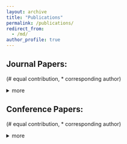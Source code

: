 ```yaml
---
layout: archive
title: "Publications"
permalink: /publications/
redirect_from: 
  - /md/
author_profile: true
---
```

Journal Papers:
------
(# equal contribution, * corresponding author)
<details><summary>more</summary>
1、Yangsong Zhang, Erwei Yin, Fali Li, Yu Zhang, Daqing Guo, Dezhong Yao, Peng Xu.. Hierarchical feature fusion framework for frequency recognition in SSVEP-based BCIs. Neural Networks, 2019, accepted. 

2、Tiejun Liu, Yangsong Zhang*, Lu Wang, Jianfu Li, Peng Xu, Dezhong Yao.Fusing canonical coefficients for Frequency recognition in SSVEP-based BCI. IEEE Access, 2019, 7, 52467 - 52472. 

3、PeiYang Li, Huan Liu, Yajing Si, Cunbo Li, Fali Li, Xuyang Zhu, Xiaoye Huang, Ying Zeng, Dezhong Yao, Yangsong Zhang*, Peng Xu*. EEG based emotion recognition by combining functional connectivity network and local activations. IEEE Transactions on Biomedical Engineering, 2019, DOI: 10.1109/TBME.2019.2897651.

4、Shengdun Wu#, Yangsong Zhang#, YanCui, Heng Li, Jiakang Wang, Lijun Guo, Yang Xia, Dezhong Yao, Peng Xu, Daqing Guo*. Heterogeneity of synaptic input connectivity regulates spike-based neuronal avalanches. Neural Networks, 2019, 110, 91-103.

5、Fali Li, Chanlin Yi, Yuanling Jiang, Yuanyuan Liao,Yajing Si, Dezhong Yao, Yangsong Zhang* , Peng Xu*.The Construction of Large-Scale Cortical Networks for P300 From Scalp EEG. IEEE Access, 2018, 6, 68498-68506.

6、Yangsong Zhang#, Erwei Yin#, Fali Li, Yu Zhang, Toshihisa Tanaka, Qibin Zhao, Yan Cui, Peng Xu, Dezhong Yao, Daqing Guo*. Two-stage frequency recognition method based on correlated component analysis for SSVEP-based BCI. IEEE Transactions on Neural Systems and Rehabilitation Engineering, 2018, 26(7): 1314-1323. 

7、Daqing Guo#*, Fengru Guo#, Yangsong Zhang*, Fali Li, Yang Xia, Peng Xu, and Dezhong Yao. Periodic visual stimulation induces resting-state brain network reconfiguration. Frontiers in Computational Neuroscience, 2018, 12(21), doi.org/10.3389/fncom.2018.000 21.

8、Teng Ma, Fali Li, Peiyang Li, Dezhong Yao, Yangsong Zhang*, Peng Xu*. An Adaptive calibration framework for mVEP-based brain-computer interface. Computational and Mathematical Methods in Medicine, 2018, doi:10.1155/2018/ 9476432. 

9、Yangsong Zhang, Daqing Guo*, Fali Li, Erwei Yin, Yu Zhang, Peiyang Li, Qibin Zhao, Toshihisa Tanaka, Dezhong Yao*, Peng Xu*. Correlated component analysis for enhancing the performance of SSVEP-based brain-computer interface. IEEE Transactions on Neural Systems and Rehabilitation Engineering, 2018, 26(5): 948-956.

10、Yangsong Zhang*, Daqing Guo, Dezhong Yao, Peng Xu *. The extension of multivariate synchronization index method for SSVEP-based BCI. Neurocomputing, 2017, 269:226-231.

11、Yangsong Zhang*，Daqing Guo*，Peng Xu，Yu Zhang，Dezhong Yao. Robust frequency recognition for SSVEP-based BCI with temporally local multivariate synchronization index. Cognitive Neurodynamics，2016,10(6):505-511. 

12、Fali Li, Fei Wang, Luyan Zhang, Tao Zhang, Rui Zhang, Limeng Song, He Li, Yi Jiang, Yin Tian, Yangsong Zhang, Dezhong Yao, and Peng Xu*. The Dynamic Brain Networks of Motor Imagery: Time-Varying Causality Analysis of Scalp EEG. International Journal of Neural Systems, 2018, doi.org/10.1142/S0129065718500168.

13、Yan Cui, Shuang Yu, Tianjiao Zhang, Yangsong Zhang, Yang Xia*, Dezhong Yao, Daqing Guo*. Altered activity and information flow in the default mode network of pilocarpine- induced epilepsy rats. Brain Research, 2018,1696:71-80. 

14、Yu Zhang*, Guoxu Zhou, Jing Jin, Yangsong Zhang, Xingyu Wang and Andrzej Cichocki. Sparse Bayesian multiway canonical correlation analysis for EEG pattern recognition. Neurocomputing, 2017(b), 225:103-110.

15、Daqing Guo*, Matjaz Perc *, Yangsong Zhang, Peng Xu, Dezhong Yao*. Frequency- difference-dependent stochastic resonance in neural systems. Physical Review E, 2017, 96 (2): 022415.

16、Daqing Guo*, Chuan Xia, Shengdun Wu, Tianjiao Zhang, Yangsong Zhang, Yang Xia, Dezhong Yao. Stochastic fluctuations of permittivity coupling regulate seizure dynamics in partial epilepsy, SCIENCE CHINA Technological Sciences, 2017, 60(7):995-1002. 

17、Yajing Si, Xi Wu, Fali Li, Luyan Zhang, Keyi Duan, Peiyang Li, Limeng Song, Yuanling Jiang, Tao Zhang, Yangsong Zhang, Jing Chen, Shan Gao, Bharat Biswal, Dezhong Yao, Peng Xu. Different Decision-Making Responses Occupy Different Brain Networks for Information Processing: A Study Based on EEG and TMS. Cerebral Cortex, 2018, doi.org /10.1093/cercor/bhy294

18、Fali Li, Yi Liang, Luyan Zhang, Chanlin Yi, Yuanyuan Liao, Yuanling Jiang, Yajing Si, Yangsong Zhang, Dezhong Yao, Liang Yu, Peng Xu. Transition of brain networks from an interictal to a preictal state preceding a seizure revealed by scalp EEG network analysis. Cognitive Neurodynamics, 13: 175–181. 

19、Daqing Guo*，Shengdun Wu, Mingming Chen, Matjaz  Perc, Yangsong Zhang, Jinling Ma, Yan Cui, Peng Xu, Yang Xia, Dezhong Yao. Regulation of Irregular Neuronal Firing by Autaptic Transmission. Scientific Reports, 2016, 6:26096.

20、Daqing Guo*，Mingming Chen, Matjaz Perc, Shengdun Wu, Chuan Xia, Yangsong Zhang, Peng Xu, Yang Xia, Dezhong Yao. Firing regulation of fast-spiking interneurons by autaptic inhibition. EPL, 2016, 114(3):30001. 


</details>


 Conference Papers:
------
(# equal contribution, * corresponding author)
<details><summary>more</summary>
 </details>

